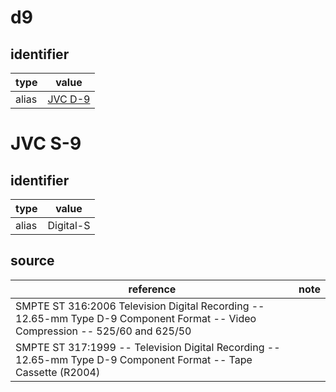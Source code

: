 # d9

## identifier
| type              | value
| ----------------- | -----
| alias             | [JVC D-9](#jvc-d-9)

# JVC S-9

## identifier
| type              | value
| ----------------- | -----
| alias             | Digital-S

## source
| reference | note
| --------- | ----
| SMPTE ST 316:2006 Television Digital Recording -- 12.65-mm Type D-9 Component Format -- Video Compression -- 525/60 and 625/50
| SMPTE ST 317:1999 -- Television Digital Recording -- 12.65-mm Type D-9 Component Format -- Tape Cassette (R2004)
